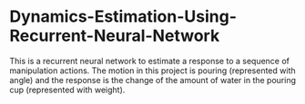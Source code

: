 # Dynamics-Estimation-Using-Recurrent-Neural-Network
This is a recurrent neural network to estimate a response to a sequence of manipulation actions. The motion in this project is pouring (represented with angle) and the response is the change of the amount of water in the pouring cup (represented with weight).

